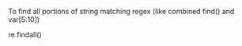 


  
To find all portions of string matching regex (like combined find() and var[5:10])  
  
 re.findall()  
